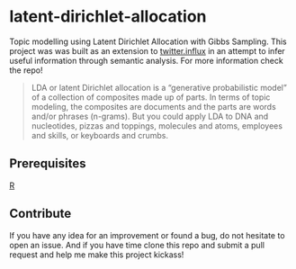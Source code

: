 # latent-dirichlet-allocation

Topic modelling using Latent Dirichlet Allocation with Gibbs Sampling. This project was was built as an extension to [twitter.influx](https://github.com/williampeterpaul/twitter.influx) in an attempt to infer useful information through semantic analysis. For more information check the repo!

> LDA or latent Dirichlet allocation is a “generative probabilistic model” of a collection of composites made up of parts. In terms of topic modeling, the composites are documents and the parts are words and/or phrases (n-grams). But you could apply LDA to DNA and nucleotides, pizzas and toppings, molecules and atoms, employees and skills, or keyboards and crumbs.


## Prerequisites

[R](https://cran.r-project.org/mirrors.html)


## Contribute

If you have any idea for an improvement or found a bug, do not hesitate to open an issue. 
And if you have time clone this repo and submit a pull request and help me make this project kickass!
